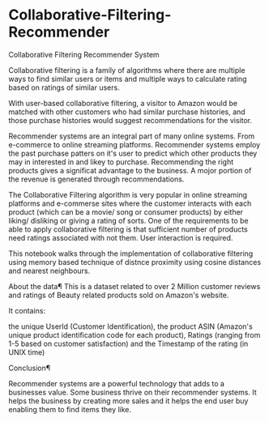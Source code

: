 # Collaborative-Filtering-Recommender
Collaborative Filtering Recommender System

Collaborative filtering is a family of algorithms where there are multiple ways to find similar users or items and multiple ways to calculate rating based on ratings of similar users.

With user-based collaborative filtering, a visitor to Amazon would be matched with other customers who had similar purchase histories, and those purchase histories would suggest recommendations for the visitor.

Recommender systems are an integral part of many online systems. From e-commerce to online streaming platforms. Recommender systems employ the past purchase patters on it's user to predict which other products they may in interested in and likey to purchase. Recommending the right products gives a significat advantage to the business. A mojor portion of the revenue is generated through recommendations.

The Collaborative Filtering algorithm is very popular in online streaming platforms and e-commerse sites where the customer interacts with each product (which can be a movie/ song or consumer products) by either liking/ disliking or giving a rating of sorts. One of the requirements to be able to apply collaborative filtering is that sufficient number of products need ratings associated with not them. User interaction is required.

This notebook walks through the implementation of collaborative filtering using memory based technique of distnce proximity using cosine distances and nearest neighbours.


About the data¶
This is a dataset related to over 2 Million customer reviews and ratings of Beauty related products sold on Amazon's website.

It contains:

the unique UserId (Customer Identification),
the product ASIN (Amazon's unique product identification code for each product),
Ratings (ranging from 1-5 based on customer satisfaction) and
the Timestamp of the rating (in UNIX time)


Conclusion¶

Recommender systems are a powerful technology that adds to a businesses value. Some business thrive on their recommender systems. It helps the business by creating more sales and it helps the end user buy enabling them to find items they like.
